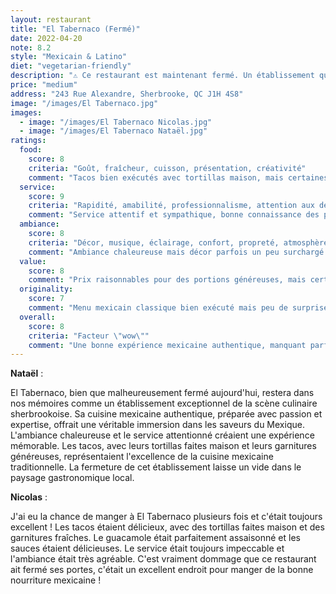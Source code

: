 ```yaml
---
layout: restaurant
title: "El Tabernaco (Fermé)"
date: 2022-04-20
note: 8.2
style: "Mexicain & Latino"
diet: "vegetarian-friendly"
description: "⚠️ Ce restaurant est maintenant fermé. Un établissement qui offrait une expérience gastronomique mexicaine authentique, avec des plats savoureux et une ambiance chaleureuse qui transportait ses clients au cœur du Mexique."
price: "medium"
address: "243 Rue Alexandre, Sherbrooke, QC J1H 4S8"
image: "/images/El Tabernaco.jpg"
images:
  - image: "/images/El Tabernaco Nicolas.jpg"
  - image: "/images/El Tabernaco Nataël.jpg"
ratings:
  food:
    score: 8
    criteria: "Goût, fraîcheur, cuisson, présentation, créativité"
    comment: "Tacos bien exécutés avec tortillas maison, mais certaines garnitures manquaient parfois de punch. Guacamole frais et bien assaisonné."
  service:
    score: 9
    criteria: "Rapidité, amabilité, professionnalisme, attention aux détails"
    comment: "Service attentif et sympathique, bonne connaissance des plats."
  ambiance:
    score: 8
    criteria: "Décor, musique, éclairage, confort, propreté, atmosphère générale"
    comment: "Ambiance chaleureuse mais décor parfois un peu surchargé."
  value:
    score: 8
    comment: "Prix raisonnables pour des portions généreuses, mais certains plats un peu chers."
  originality:
    score: 7
    comment: "Menu mexicain classique bien exécuté mais peu de surprises."
  overall:
    score: 8
    criteria: "Facteur \"wow\""
    comment: "Une bonne expérience mexicaine authentique, manquant parfois d'audace."
---
```


**Nataël** :

El Tabernaco, bien que malheureusement fermé aujourd'hui, restera dans nos mémoires comme un établissement exceptionnel de la scène culinaire sherbrookoise. Sa cuisine mexicaine authentique, préparée avec passion et expertise, offrait une véritable immersion dans les saveurs du Mexique. L'ambiance chaleureuse et le service attentionné créaient une expérience mémorable. Les tacos, avec leurs tortillas faites maison et leurs garnitures généreuses, représentaient l'excellence de la cuisine mexicaine traditionnelle. La fermeture de cet établissement laisse un vide dans le paysage gastronomique local.

**Nicolas** :

J'ai eu la chance de manger à El Tabernaco plusieurs fois et c'était toujours excellent ! Les tacos étaient délicieux, avec des tortillas faites maison et des garnitures fraîches. Le guacamole était parfaitement assaisonné et les sauces étaient délicieuses. Le service était toujours impeccable et l'ambiance était très agréable. C'est vraiment dommage que ce restaurant ait fermé ses portes, c'était un excellent endroit pour manger de la bonne nourriture mexicaine ! 